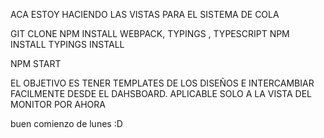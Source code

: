 ACA ESTOY HACIENDO LAS VISTAS PARA EL SISTEMA DE COLA


GIT CLONE
NPM INSTALL WEBPACK, TYPINGS , TYPESCRIPT
NPM INSTALL
TYPINGS INSTALL

NPM START


EL OBJETIVO ES TENER TEMPLATES DE LOS DISEÑOS E INTERCAMBIAR FACILMENTE
DESDE EL DAHSBOARD. APLICABLE SOLO A LA VISTA DEL MONITOR POR AHORA

buen comienzo de lunes :D
